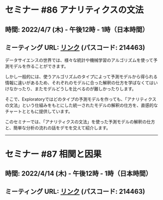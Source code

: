 # セミナー #86 アナリティクスの文法

## 時間: 2022/4/7 (木) - 午後12時 - 1時（日本時間）

## ミーティング URL: [リンク](https://us02web.zoom.us/j/331585134?pwd=VGVyeXBRWjFMT2hESFdhSU45Z2d0dz09) (パスコード: 214463)

データサイエンスの世界では、様々な統計や機械学習のアルゴリズムを使って予測モデルを作ることができます。

しかし一般的には、使うアルゴリズムのタイプによって予測モデルから得られる情報に違いがあるため、それぞれのモデルに合った解釈の仕方を学ばなくてはいけなかったり、またモデルどうしを比べるのが難しかったりします。

そこで、Exploratoryではどのタイプの予測モデルを作っても、「アナリティクスの文法」という仕組みをもとにした統一されたモデルの解釈の仕方を、直感的なチャートとともに提供しています。

このセミナーでは、「アナリティクスの文法」を使った予測モデルの解釈の仕方と、簡単な分析の流れの話をデモを交えて紹介します。

----

# セミナー #87 相関と因果

## 時間: 2022/4/14 (木) - 午後12時 - 1時（日本時間）

## ミーティング URL: [リンク](https://us02web.zoom.us/j/331585134?pwd=VGVyeXBRWjFMT2hESFdhSU45Z2d0dz09) (パスコード: 214463)
